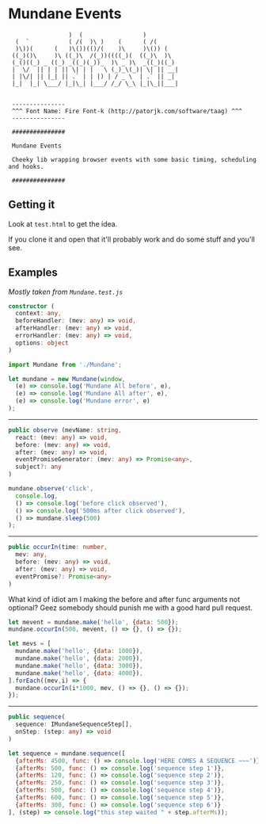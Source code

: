 # Mundane Events

```
                 )  (                 )       
  (  `           ( /(  )\ )    (      ( /(       
  )\))(      (   )\())(()/(    )\     )\()) (    
 ((_)()\     )\ ((_)\  /(_))((((_)(  ((_)\  )\   
 (_()((_) _ ((_) _((_)(_))_  )\ _ )\  _((_)((_)  
 |  \/  || | | || \| | |   \ (_)_\(_)| \| || __| 
 | |\/| || |_| || .` | | |) | / _ \  | .` || _|  
 |_|  |_| \___/ |_|\_| |___/ /_/ \_\ |_|\_||___| 


 ---------------
 ^^^ Font Name: Fire Font-k (http://patorjk.com/software/taag) ^^^
 ---------------

 ###############

 Mundane Events

 Cheeky lib wrapping browser events with some basic timing, scheduling and hooks.

 ###############
```

## Getting it

Look at `test.html` to get the idea.

If you clone it and open that it'll probably work and do some stuff and you'll see. 

## Examples

_Mostly taken from `Mundane.test.js`_

```typescript
constructor (
  context: any,
  beforeHandler: (mev: any) => void,
  afterHandler: (mev: any) => void,
  errorHandler: (mev: any) => void,
  options: object
)
```

```javascript
import Mundane from './Mundane';

let mundane = new Mundane(window,
  (e) => console.log('Mundane All before', e),
  (e) => console.log('Mundane All after', e),
  (e) => console.log('Mundane error', e)
);
```

----

```typescript
public observe (mevName: string, 
  react: (mev: any) => void, 
  before: (mev: any) => void, 
  after: (mev: any) => void, 
  eventPromiseGenerator: (mev: any) => Promise<any>, 
  subject?: any
)

```

```javascript
mundane.observe('click', 
  console.log,
  () => console.log('before click observed'),
  () => console.log('500ms after click observed'),
  () => mundane.sleep(500)
);
```


----

```typescript
public occurIn(time: number, 
  mev: any, 
  before: (mev: any) => void, 
  after: (mev: any) => void, 
  eventPromise?: Promise<any>
) 
```

What kind of idiot am I making the before and after func arguments not optional? Geez somebody should punish me with a good hard pull request.

```javascript
let mevent = mundane.make('hello', {data: 500});
mundane.occurIn(500, mevent, () => {}, () => {});

let mevs = [
  mundane.make('hello', {data: 1000}),
  mundane.make('hello', {data: 2000}),
  mundane.make('hello', {data: 3000}),
  mundane.make('hello', {data: 4000}),
].forEach((mev,i) => {
  mundane.occurIn(i*1000, mev, () => {}, () => {});
});

```

----

```typescript
public sequence(
  sequence: IMundaneSequenceStep[], 
  onStep: (step: any) => void
)
```

```javascript
let sequence = mundane.sequence([
  {afterMs: 4500, func: () => console.log('HERE COMES A SEQUENCE ~~~')},
  {afterMs: 500, func: () => console.log('sequence step 1')},
  {afterMs: 120, func: () => console.log('sequence step 2')},
  {afterMs: 250, func: () => console.log('sequence step 3')},
  {afterMs: 500, func: () => console.log('sequence step 4')},
  {afterMs: 600, func: () => console.log('sequence step 5')},
  {afterMs: 300, func: () => console.log('sequence step 6')}
], (step) => console.log("this step waited " + step.afterMs));
```